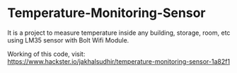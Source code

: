 # Temperature-Monitoring-Sensor
It is a project to measure temperature inside any building, storage, room, etc using LM35 sensor with Bolt Wifi Module.

Working of this code, visit:
<a>https://www.hackster.io/jakhalsudhir/temperature-monitoring-sensor-1a82f1</a>
